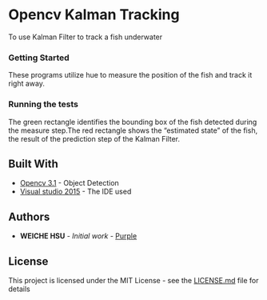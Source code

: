 # Opencv Kalman Tracking
To use Kalman Filter to track a fish underwater
### Getting Started
These programs utilize hue to measure the position of the fish and track it right away.
### Running the tests
The green rectangle identifies the bounding box of the fish detected during the measure step.The red rectangle shows the “estimated state” of the fish, the result of the prediction step of the Kalman Filter.
## Built With
* [Opencv 3.1](https://opencv.org/opencv-3-1.html) - Object Detection
* [Visual studio 2015](https://visualstudio.microsoft.com/) - The IDE used
## Authors
* **WEICHE HSU** - *Initial work* - [Purple](https://github.com/kiwiche)
## License
This project is licensed under the MIT License - see the [LICENSE.md](LICENSE.md) file for details
